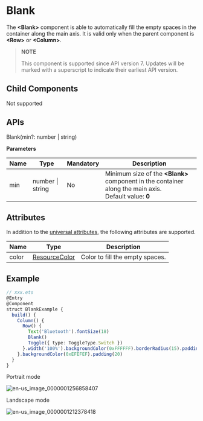 # Blank

The **\<Blank>** component is able to automatically fill the empty spaces in the container along the main axis. It is valid only when the parent component is **\<Row>** or **\<Column>**.

>  **NOTE**
>
>  This component is supported since API version 7. Updates will be marked with a superscript to indicate their earliest API version.


## Child Components

Not supported


## APIs

Blank(min?: number | string)

**Parameters**

| Name| Type| Mandatory| Description|
| -------- | -------- | -------- | -------- |
| min | number \| string | No| Minimum size of the **\<Blank>** component in the container along the main axis.<br>Default value: **0**|

## Attributes

In addition to the [universal attributes](ts-universal-attributes-size.md), the following attributes are supported.

| Name| Type| Description|
| -------- | -------- | -------- |
| color | [ResourceColor](ts-types.md#resourcecolor) | Color to fill the empty spaces.|


## Example

```ts
// xxx.ets
@Entry
@Component
struct BlankExample {
  build() {
    Column() {
      Row() {
        Text('Bluetooth').fontSize(18)
        Blank()
        Toggle({ type: ToggleType.Switch })
      }.width('100%').backgroundColor(0xFFFFFF).borderRadius(15).padding({ left: 12 })
    }.backgroundColor(0xEFEFEF).padding(20)
  }
}
```

Portrait mode

![en-us_image_0000001256858407](figures/en-us_image_0000001256858407.gif)

Landscape mode

![en-us_image_0000001212378418](figures/en-us_image_0000001212378418.gif)
